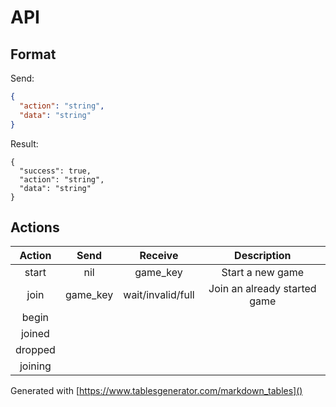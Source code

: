 # API

## Format
Send:
```json
{
  "action": "string",
  "data": "string"
}
```

Result:
```
{
  "success": true,
  "action": "string",
  "data": "string"
}
```

## Actions

|  Action 	|   Send   	|      Receive      	|          Description         	|
|:-------:	|:--------:	|:-----------------:	|:----------------------------:	|
| start   	| nil      	| game_key          	| Start a new game             	|
| join    	| game_key 	| wait/invalid/full 	| Join an already started game 	|
| begin   	|          	|                   	|                              	|
| joined  	|          	|                   	|                              	|
| dropped 	|          	|                   	|                              	|
| joining 	|          	|                   	|                              	|


Generated with [https://www.tablesgenerator.com/markdown_tables]()

